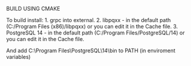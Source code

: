 BUILD USING CMAKE

To build install:
	1. grpc into external.
	2. libpqxx - in the default path (C:/Program Files (x86)/libpqxx) or you can edit it in the Cache file.
	3. PostgreSQL 14 - in the default path (C:/Program Files/PostgreSQL/14) or you can edit it in the Cache file.
	
And add C:\Program Files\PostgreSQL\14\bin to PATH (in enviroment  variables)